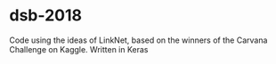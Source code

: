 # dsb-2018

Code using the ideas of LinkNet, based on the winners of the Carvana Challenge on Kaggle. Written in Keras 
